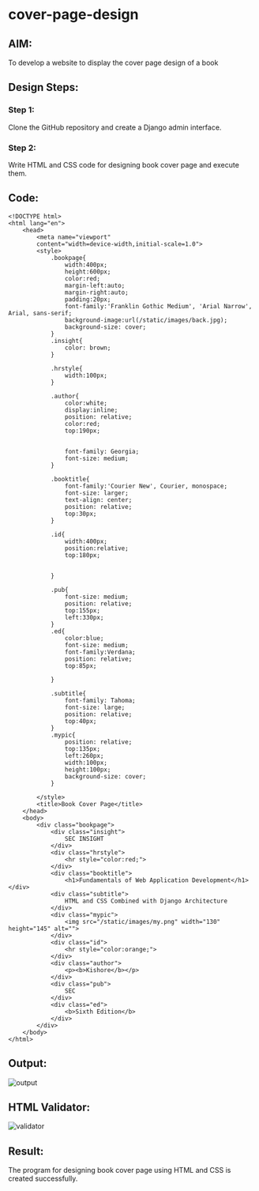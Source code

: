 # cover-page-design
## AIM:
To develop a website to display the cover page design of a book

## Design Steps:

### Step 1:
Clone the GitHub repository and create a Django admin interface.

### Step 2:
Write HTML and CSS code for designing book cover page  and execute them.

## Code:
```
<!DOCTYPE html>
<html lang="en">
    <head>
        <meta name="viewport"
        content="width=device-width,initial-scale=1.0">
        <style>
            .bookpage{
                width:400px;
                height:600px;
                color:red;
                margin-left:auto;
                margin-right:auto;
                padding:20px;
                font-family:'Franklin Gothic Medium', 'Arial Narrow', Arial, sans-serif;
                background-image:url(/static/images/back.jpg);
                background-size: cover;
            }
            .insight{
                color: brown;
            }

            .hrstyle{
                width:100px;
            }

            .author{
                color:white;
                display:inline;
                position: relative;
                color:red;
                top:190px;


                font-family: Georgia;
                font-size: medium;
            }

            .booktitle{
                font-family:'Courier New', Courier, monospace;
                font-size: larger;
                text-align: center;
                position: relative;
                top:30px;
            }

            .id{
                width:400px;
                position:relative;
                top:180px;


            }

            .pub{
                font-size: medium;
                position: relative;
                top:155px;
                left:330px;
            }
            .ed{
                color:blue;
                font-size: medium;
                font-family:Verdana;
                position: relative;
                top:85px;

            }

            .subtitle{
                font-family: Tahoma;
                font-size: large;
                position: relative;
                top:40px;
            }
            .mypic{
                position: relative;
                top:135px;
                left:260px;
                width:100px;
                height:100px;
                background-size: cover;
            }

        </style>
        <title>Book Cover Page</title>
    </head>
    <body>
        <div class="bookpage">
            <div class="insight">
                SEC INSIGHT
            </div>
            <div class="hrstyle">
                <hr style="color:red;">
            </div>
            <div class="booktitle">
                <h1>Fundamentals of Web Application Development</h1></div>
            <div class="subtitle">
                HTML and CSS Combined with Django Architecture
            </div>
            <div class="mypic">
                <img src="/static/images/my.png" width="130" height="145" alt="">
            </div>
            <div class="id">
                <hr style="color:orange;">
            </div>
            <div class="author">
                <p><b>Kishore</b></p>
            </div>
            <div class="pub">
                SEC
            </div>
            <div class="ed">
                <b>Sixth Edition</b>
            </div>
        </div>
    </body>
</html>
```

## Output:
![output](https://user-images.githubusercontent.com/119404643/212803177-3807e16a-a5b2-41ca-b070-3fc7912df723.png)

## HTML Validator:
![validator](https://user-images.githubusercontent.com/119404643/212803234-c17891ec-6f6c-46a8-a499-25ac21df991c.png)

## Result:
The program for designing book cover page using HTML and CSS is created successfully.


